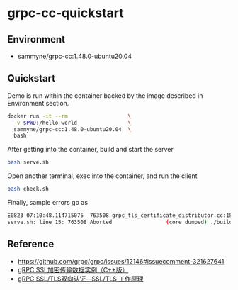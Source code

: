 # grpc-cc-quickstart

## Environment
- sammyne/grpc-cc:1.48.0-ubuntu20.04

## Quickstart

Demo is run within the container backed by the image described in Environment section.

```bash
docker run -it --rm                   \
  -v $PWD:/hello-world                \
  sammyne/grpc-cc:1.48.0-ubuntu20.04  \
  bash
```

After getting into the container, build and start the server

```bash
bash serve.sh
```

Open another terminal, exec into the container, and run the client

```bash
bash check.sh
```

Finally, sample errors go as 

```bash
E0823 07:10:48.114715075  763508 grpc_tls_certificate_distributor.cc:184] assertion failed: root_cert_name.has_value() || identity_cert_name.has_value()
serve.sh: line 15: 763508 Aborted                 (core dumped) ./build/server $pki_dir/key.pem $pki_dir/cert.pem
```

## Reference
- https://github.com/grpc/grpc/issues/12146#issuecomment-321627641
- [gRPC SSL加密传输数据实例（C++版）](https://blog.csdn.net/chenwr2018/article/details/105708168)
- [gRPC SSL/TLS双向认证--SSL/TLS 工作原理](https://blog.csdn.net/qq_35487883/article/details/120864586)
